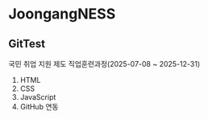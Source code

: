 # JoongangNESS

## GitTest

국민 취업 지원 제도 직업훈련과정(2025-07-08 ~ 2025-12-31)

1. HTML
2. CSS
3. JavaScript
4. GitHub 연동
